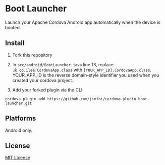 # Boot Launcher

Launch your Apache Cordova Android app automatically when the device is booted.

## Install

1. Fork this repository

2. In `src/android/BootLauncher.java` line 13, replace `uk.co.ilee.CordovaApp.class` with `[YOUR_APP_ID].CordovaApp.class`. YOUR_APP_ID is the reverse domain-style identifier you used when you created your cordova project.

3. Add your forked plugin via the CLI:

```
cordova plugin add https://github.com/jimibi/cordova-plugin-boot-launcher.git
```

## Platforms

Android only.

## License

[MIT License](http://ilee.mit-license.org)

